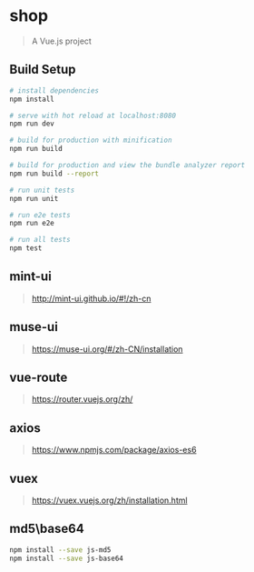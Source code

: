 # shop

> A Vue.js project

## Build Setup

``` bash
# install dependencies
npm install

# serve with hot reload at localhost:8080
npm run dev

# build for production with minification
npm run build

# build for production and view the bundle analyzer report
npm run build --report

# run unit tests
npm run unit

# run e2e tests
npm run e2e

# run all tests
npm test
```

## mint-ui
> http://mint-ui.github.io/#!/zh-cn

## muse-ui
> https://muse-ui.org/#/zh-CN/installation

## vue-route
> https://router.vuejs.org/zh/

## axios
> https://www.npmjs.com/package/axios-es6

## vuex
> https://vuex.vuejs.org/zh/installation.html

## md5\base64
``` bash
npm install --save js-md5
npm install --save js-base64
